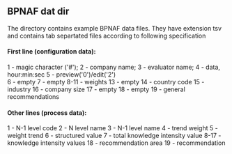 ## BPNAF dat dir
The directory contains example BPNAF data files. They have extension tsv and contains tab separtated files according to following specification

#### First line (configuration data):
1 - magic character ('#'); 
2 - company name; 
3 - evaluator name; 
4 - data, hour:min:sec
5 - preview('0')/edit('2')  
6 - empty
7 - empty
8-11 - weights
13 - empty
14 - country code
15 - industry 
16 - company size
17 - empty
18 - empty
19 - general recommendations

#### Other lines (process data):
1 - N-1 level code
2 - N level name
3 - N-1 level name
4 - trend weight
5 - weight trend
6 - structured value
7 - total knowledge intensity value
8-17 - knowledge intensity values
18 - recommendation area
19 - recommendation
